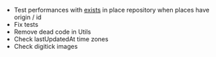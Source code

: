 -   Test performances with [exists](https://www.doctrine-project.org/projects/doctrine-orm/en/2.9/reference/dql-doctrine-query-language.html) in place repository when places have origin / id
-   Fix tests
-   Remove dead code in Utils
-   Check lastUpdatedAt time zones
-   Check digitick images
